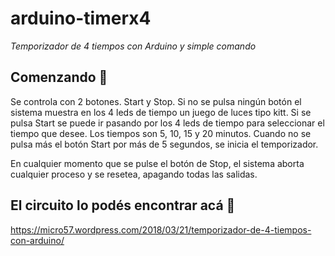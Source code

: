 # arduino-timerx4

_Temporizador de 4 tiempos con Arduino y simple comando_

## Comenzando 🚀

Se controla con 2 botones. Start y Stop.
Si no se pulsa ningún botón el sistema muestra en los 4 leds de tiempo un juego de luces tipo kitt.
Si se pulsa Start se puede ir pasando por los 4 leds de tiempo para seleccionar el tiempo que desee.
Los tiempos son 5, 10, 15 y 20 minutos. Cuando no se pulsa más el botón Start por más de 5 segundos,
se inicia el temporizador.

En cualquier momento que se pulse el botón de Stop, el sistema aborta cualquier proceso y se resetea,
apagando todas las salidas.

## El circuito lo podés encontrar acá 🤖

https://micro57.wordpress.com/2018/03/21/temporizador-de-4-tiempos-con-arduino/

